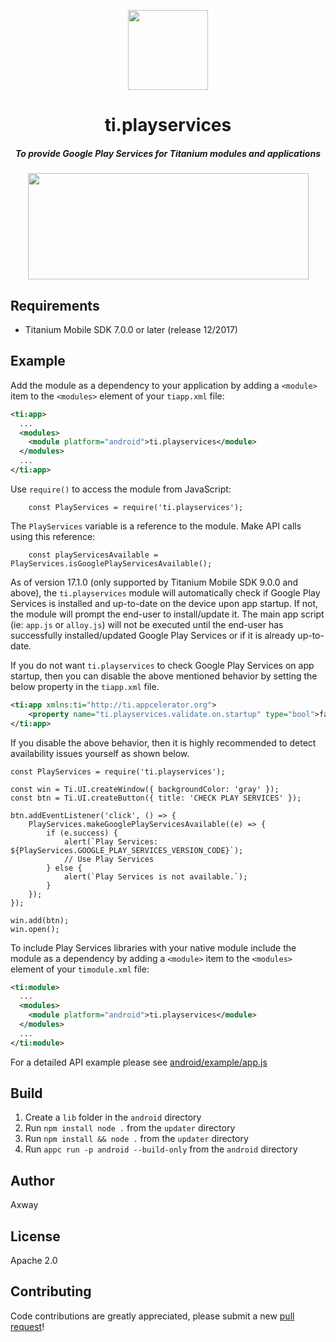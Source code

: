 <p align="center">
	<img src="https://lh4.ggpht.com/fX0oncZTwPIETqwHYjYzW2o44N3NqsAB_X16KTJzTDFK4UdcGrtKaMxuVtCX-3Ovzqw=w300" height="128" width="128">
	<h1 align="center">ti.playservices</h1>
	<h5 align="center">To provide Google Play Services for Titanium modules and applications</h6>
	<div align="center">
		<img src="https://github.com/appcelerator-modules/ti.playservices/raw/master/apidoc/diagram.png" height="170" width="449">
	</div>
</p>

## Requirements
- Titanium Mobile SDK 7.0.0 or later (release 12/2017)

## Example
Add the module as a dependency to your application by adding a `<module>` item to the `<modules>` element of your `tiapp.xml` file:
```XML
<ti:app>
  ...
  <modules>
    <module platform="android">ti.playservices</module>
  </modules>
  ...
</ti:app>
```

Use `require()` to access the module from JavaScript:
```JS
    const PlayServices = require('ti.playservices');
```

The `PlayServices` variable is a reference to the module. Make API calls using this reference:
```JS
    const playServicesAvailable = PlayServices.isGooglePlayServicesAvailable();
```

As of version 17.1.0 (only supported by Titanium Mobile SDK 9.0.0 and above), the `ti.playservices` module will automatically check if
Google Play Services is installed and up-to-date on the device upon app startup. If not, the module will prompt the
end-user to install/update it. The main app script (ie: `app.js` or `alloy.js`) will not be executed until the end-user has
successfully installed/updated Google Play Services or if it is already up-to-date.

If you do not want `ti.playservices` to check Google Play Services on app startup, then you can disable the above mentioned behavior
by setting the below property in the `tiapp.xml` file.

```xml
<ti:app xmlns:ti="http://ti.appcelerator.org">
	<property name="ti.playservices.validate.on.startup" type="bool">false</property>
</ti:app>
```

If you disable the above behavior, then it is highly recommended to detect availability issues yourself as shown below.
```JS
const PlayServices = require('ti.playservices');

const win = Ti.UI.createWindow({ backgroundColor: 'gray' });
const btn = Ti.UI.createButton({ title: 'CHECK PLAY SERVICES' });

btn.addEventListener('click', () => {
    PlayServices.makeGooglePlayServicesAvailable((e) => {
        if (e.success) {
            alert(`Play Services: ${PlayServices.GOOGLE_PLAY_SERVICES_VERSION_CODE}`);
            // Use Play Services
        } else {
            alert(`Play Services is not available.`);
        }
    });
});

win.add(btn);
win.open();
```

To include Play Services libraries with your native module include the module as a dependency by adding a `<module>` item to the `<modules>` element of your `timodule.xml` file:
```XML
<ti:module>
  ...
  <modules>
    <module platform="android">ti.playservices</module>
  </modules>
  ...
</ti:module>
```

For a detailed API example please see [android/example/app.js](https://github.com/appcelerator-modules/ti.playservices/blob/master/android/example/app.js)

## Build
1. Create a `lib` folder in the `android` directory
2. Run `npm install node .` from the `updater` directory
3. Run `npm install && node .` from the `updater` directory
4. Run `appc run -p android --build-only` from the `android` directory

## Author
Axway

## License
Apache 2.0

Contributing
---------------
Code contributions are greatly appreciated, please submit a new [pull request](https://github.com/appcelerator-modules/ti.playservices/pull/new/master)!
